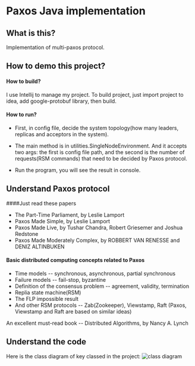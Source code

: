 # Paxos Java implementation

## What is this?

Implementation of multi-paxos protocol. 

## How to demo this project?

#### How to build?

I use Intellij to manage my project. To build project, just
import project to idea, add google-protobuf library, then build.

#### How to run?

* First, in config file, decide the system topology(how many leaders, replicas and acceptors in the system).

* The main method is in utilities.SingleNodeEnvironment. And it accepts two args: the first is config file path, and the second is the number of requests(RSM commands) that need to be decided by Paxos protocol.

* Run the program, you will see the result in console.

## Understand Paxos protocol

####Just read these papers

* The Part-Time Parliament, by Leslie Lamport
* Paxos Made Simple, by Leslie Lamport
* Paxos Made Live, by Tushar Chandra, Robert Griesemer and Joshua Redstone
* Paxos Made Moderately Complex, by ROBBERT VAN RENESSE and DENIZ ALTINBUKEN

#### Basic distributed computing concepts related to Paxos

* Time models -- synchronous, asynchronous, partial synchronous
* Failure models -- fail-stop, byzantine
* Definition of the consensus problem -- agreement, validity, termination
* Replia state machine(RSM)
* The FLP impossible result
* And other RSM protocols -- Zab(Zookeeper), Viewstamp, Raft (Paxos, Viewstamp and Raft are based on similar ideas)

An excellent must-read book -- Distributed Algorithms, by Nancy A. Lynch

## Understand the code

Here is the class diagram of key classed in the project:
![class diagram](https://github.com/BBQyuki/Paxos-log-replication-Java/blob/master/class-diagram-1.png)


